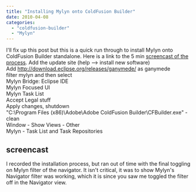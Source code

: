 ```yaml
---
title: "Installing Mylyn onto ColdFusion Builder"
date: 2010-04-08
categories: 
  - "coldfusion-builder"
  - "Mylyn"
---
```


I'll fix up this post but this is a quick run through to install Mylyn onto ColdFusion Builder standalone. Here is a link to the 5 min [screencast of the process](http://www.screencast.com/t/NmNiYThlN2E). Add the update site (help --> install new software)  
Add http://download.eclipse.org/releases/ganymede/ as ganymede  
filter mylyn and then select  
Mylyn Bridge: Eclipse IDE  
Mylyn Focused UI  
Mylyn Task List  
Accept Legal stuff  
Apply changes, shutdown  
"C:\\Program Files (x86)\\Adobe\\Adobe ColdFusion Builder\\CFBuilder.exe" -clean  
Window - Show Views - Other  
Mylyn - Task List and Task Repositories

## screencast

I recorded the installation process, but ran out of time with the final toggling on Mylyn filter of the navigator. It isn't critical, it was to show Mylyn's Navigator filter was working, which it is since you saw me toggled the filter off in the Navigator view.
